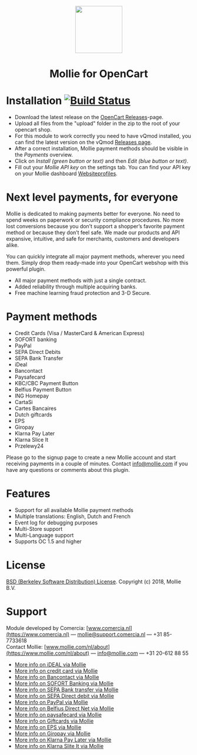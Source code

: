 <p align="center">
  <img src="https://info.mollie.com/hubfs/github/opencart/logo.png" width="128" height="128"/>
</p>
<h1 align="center">Mollie for OpenCart</h1>

# Installation [![Build Status](https://travis-ci.org/mollie/OpenCart.png)](https://travis-ci.org/mollie/OpenCart) #
+ Download the latest release on the [OpenCart Releases](https://github.com/mollie/OpenCart/releases)-page.
+ Upload all files from the "upload" folder in the zip to the root of your opencart shop.
+ For this module to work correctly you need to have vQmod installed, you can find the latest version on the vQmod [Releases page](https://github.com/vqmod/vqmod/releases).
+ After a correct installation, Mollie payment methods should be visible in the _Payments_ overview.
+ Click on _Install (green button or text)_ and then _Edit (blue button or text)_.
+ Fill out your _Mollie API key_ on the settings tab. You can find your API key on your Mollie dashboard [Websiteprofiles](https://www.mollie.com/beheer/account/profielen/).

# Next level payments, for everyone #
Mollie is dedicated to making payments better for everyone. No need to spend weeks on
paperwork or security compliance procedures. No more lost conversions because you don’t
support a shopper’s favorite payment method or because they don’t feel safe. We made our
products and API expansive, intuitive, and safe for merchants, customers and developers
alike.

You can quickly integrate all major payment methods, wherever you need them. Simply drop
them ready-made into your OpenCart webshop with this powerful plugin.
- All major payment methods with just a single contract.
- Added reliability through multiple acquiring banks.
- Free machine learning fraud protection and 3-D Secure.

# Payment methods #
- Credit Cards (Visa / MasterCard &amp; American Express)
- SOFORT banking
- PayPal
- SEPA Direct Debits
- SEPA Bank Transfer
- iDeal
- Bancontact
- Paysafecard
- KBC/CBC Payment Button
- Belfius Payment Button
- ING Homepay
- CartaSi
- Cartes Bancaires
- Dutch giftcards
- EPS
- Giropay
- Klarna Pay Later
- Klarna Slice It
- Przelewy24

Please go to the signup page to create a new Mollie account and start receiving payments in
a couple of minutes. Contact info@mollie.com if you have any questions or comments about
this plugin.

# Features #
- Support for all available Mollie payment methods
- Multiple translations: English, Dutch and French
- Event log for debugging purposes
- Multi-Store support
- Multi-Language support
- Supports OC 1.5 and higher

# License #
[BSD (Berkeley Software Distribution) License](http://www.opensource.org/licenses/bsd-license.php).
Copyright (c) 2018, Mollie B.V.

# Support #
Module developed by Comercia: [www.comercia.nl](https://www.comercia.nl) — mollie@support.comercia.nl — +31 85-7733618 <br />
Contact Mollie: [www.mollie.com/nl/about](https://www.mollie.com/nl/about) — info@mollie.com — +31 20-612 88 55

+ [More info on iDEAL via Mollie](https://www.mollie.com/payments/ideal/)
+ [More info on credit card via Mollie](https://www.mollie.com/payments/creditcard/)
+ [More info on Bancontact via Mollie](https://www.mollie.com/payments/bancontact/)
+ [More info on SOFORT Banking via Mollie](https://www.mollie.com/payments/sofort/)
+ [More info on SEPA Bank transfer via Mollie](https://www.mollie.com/payments/banktransfer/)
+ [More info on SEPA Direct debit via Mollie](https://www.mollie.com/payments/directdebit/)
+ [More info on PayPal via Mollie](https://www.mollie.com/payments/paypal/)
+ [More info on Belfius Direct Net via Mollie](https://www.mollie.com/payments/belfiusdirectnet/)
+ [More info on paysafecard via Mollie](https://www.mollie.com/payments/paysafecard/)
+ [More info on Giftcards via Mollie](https://www.mollie.com/payments/gift-cards/)
+ [More info on EPS via Mollie](https://www.mollie.com/payments/eps/)
+ [More info on Giropay via Mollie](https://www.mollie.com/payments/giropay/)
+ [More info on Klarna Pay Later via Mollie](https://www.mollie.com/payments/klarna-pay-later/)
+ [More info on Klarna Slite It via Mollie](https://www.mollie.com/payments/klarna-slice-it/)
